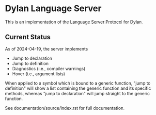 # Dylan Language Server

This is an implementation of the [Language Server
Protocol](https://microsoft.github.io/language-server-protocol/) for
Dylan.


## Current Status

As of 2024-04-19, the server implements

* Jump to declaration
* Jump to definition
* Diagnostics (i.e., compiler warnings)
* Hover (i.e., argument lists)

When applied to a symbol which is bound to a generic function, "jump to
definition" will show a list containing the generic function and its specific
methods, whereas "jump to declaration" will jump straight to the generic
function.

See documentation/source/index.rst for full documentation.
